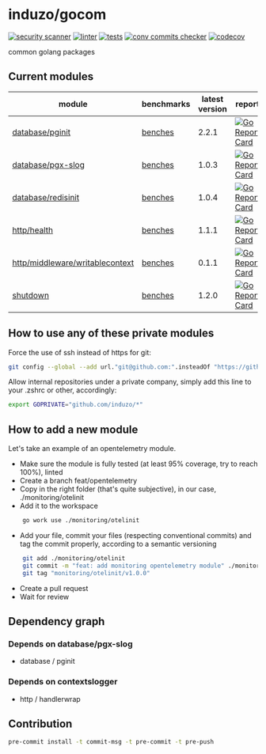 # induzo/gocom

[![security scanner](https://github.com/induzo/gocom/actions/workflows/sec-scanner.yml/badge.svg)](https://github.com/induzo/gocom/actions/workflows/sec-scanner.yml) [![linter](https://github.com/induzo/gocom/actions/workflows/linter.yml/badge.svg)](https://github.com/induzo/gocom/actions/workflows/linter.yml) [![tests](https://github.com/induzo/gocom/actions/workflows/tests.yml/badge.svg)](https://github.com/induzo/gocom/actions/workflows/tests.yml) [![conv commits checker](https://github.com/induzo/gocom/actions/workflows/conv-commits-checker.yml/badge.svg)](https://github.com/induzo/gocom/actions/workflows/conv-commits-checker.yml) [![codecov](https://codecov.io/gh/induzo/gocom/branch/main/graph/badge.svg?token=UBWDRLOYDU)](https://codecov.io/gh/induzo/gocom)

common golang packages

## Current modules

| module                                                                    | benchmarks                                                        | latest version | report                                                                                                                                                                                               | docs                                                                                                                                                                                  |
| ------------------------------------------                                | -------------------------------------------------------------     | -------------- | ---------------------------------------------------------------------------------------------------------------------------------------------------------------------------------------------------- | ------------------------------------------------------------------------------------------------------------------------------------------------------------------------------------- |
| [database/pginit](database/pginit)                                        | [benches](https://induzo.github.io/gocom/database/pginit)         | 2.2.1          | [![Go Report Card](https://goreportcard.com/badge/github.com/induzo/gocom/database/pginit)](https://goreportcard.com/report/github.com/induzo/gocom/database/pginit)                                 | [![Go Reference](https://pkg.go.dev/badge/github.com/induzo/gocom/database/pginit.svg)](https://pkg.go.dev/github.com/induzo/gocom/database/pginit)                                   |
| [database/pgx-slog](database/pgx-slog)                                    | [benches](https://induzo.github.io/gocom/database/pgx-slog)       | 1.0.3          | [![Go Report Card](https://goreportcard.com/badge/github.com/induzo/gocom/database/pgx-slog)](https://goreportcard.com/report/github.com/induzo/gocom/database/pgx-slog)                             | [![Go Reference](https://pkg.go.dev/badge/github.com/induzo/gocom/database/pgx-slog.svg)](https://pkg.go.dev/github.com/induzo/gocom/database/pgx-slog)                               |
| [database/redisinit](database/redisinit)                                  | [benches](https://induzo.github.io/gocom/database/redisinit)      | 1.0.4          | [![Go Report Card](https://goreportcard.com/badge/github.com/induzo/gocom/database/redisinit)](https://goreportcard.com/report/github.com/induzo/gocom/database/redisinit)                           | [![Go Reference](https://pkg.go.dev/badge/github.com/induzo/gocom/database/redisinit.svg)](https://pkg.go.dev/github.com/induzo/gocom/database/redisinit)                             |
| [http/health](http/health)                                                | [benches](https://induzo.github.io/gocom/http/health)             | 1.1.1          | [![Go Report Card](https://goreportcard.com/badge/github.com/induzo/gocom/http/health)](https://goreportcard.com/report/github.com/induzo/gocom/http/health)                                         | [![Go Reference](https://pkg.go.dev/badge/github.com/induzo/gocom/http/health.svg)](https://pkg.go.dev/github.com/induzo/gocom/http/health)                                           |
| [http/middleware/writablecontext](http/middleware/writablecontext)        | [benches](github.com/induzo/gocom/http/middleware/writablecontext)| 0.1.1          | [![Go Report Card](https://goreportcard.com/badge/github.com/induzo/gocom/http/middleware/writablecontext)](https://goreportcard.com/report/github.com/induzo/gocom/http/middleware/writablecontext) | [![Go Reference](https://pkg.go.dev/badge/github.com/induzo/gocom/http/middleware/writablecontext.svg)](https://pkg.go.dev/github.com/induzo/gocom/http/middleware/writablecontext)   |
| [shutdown](shutdown)                                                      | [benches](https://induzo.github.io/gocom/shutdown)                | 1.2.0          | [![Go Report Card](https://goreportcard.com/badge/github.com/induzo/gocom/shutdown)](https://goreportcard.com/report/github.com/induzo/gocom/shutdown)                                               | [![Go Reference](https://pkg.go.dev/badge/github.com/induzo/gocom/shutdown.svg)](https://pkg.go.dev/github.com/induzo/gocom/shutdown)                                                 |

## How to use any of these private modules

Force the use of ssh instead of https for git:

```bash
git config --global --add url."git@github.com:".insteadOf "https://github.com/"
```

Allow internal repositories under a private company, simply add this line to your .zshrc or other, accordingly:

```bash
export GOPRIVATE="github.com/induzo/*"
```

## How to add a new module

Let's take an example of an opentelemetry module.

- Make sure the module is fully tested (at least 95% coverage, try to reach 100%), linted
- Create a branch feat/opentelemetry
- Copy in the right folder (that's quite subjective), in our case, ./monitoring/otelinit
- Add it to the workspace

```bash
    go work use ./monitoring/otelinit
```

- Add your file, commit your files (respecting conventional commits) and tag the commit properly, according to a semantic versioning

```bash
    git add ./monitoring/otelinit
    git commit -m "feat: add monitoring opentelemetry module" ./monitoring/otelinit
    git tag "monitoring/otelinit/v1.0.0"
```

- Create a pull request
- Wait for review

## Dependency graph

### Depends on database/pgx-slog

- database / pginit

### Depends on contextslogger

- http / handlerwrap

## Contribution

```bash
pre-commit install -t commit-msg -t pre-commit -t pre-push
```
